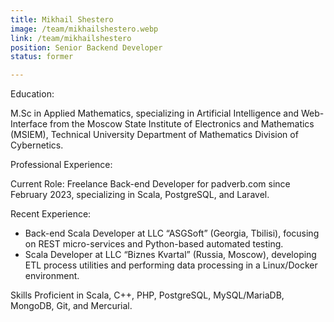 ```yaml
---
title: Mikhail Shestero
image: /team/mikhailshestero.webp
link: /team/mikhailshestero
position: Senior Backend Developer
status: former

---
```


Education:

M.Sc in Applied Mathematics, specializing in Artificial Intelligence and Web-Interface from the Moscow State Institute of Electronics and Mathematics (MSIEM), Technical University Department of Mathematics Division of Cybernetics.

Professional Experience:

Current Role: Freelance Back-end Developer for padverb.com since February 2023, specializing in Scala, PostgreSQL, and Laravel.

Recent Experience:

- Back-end Scala Developer at LLC “ASGSoft” (Georgia, Tbilisi), focusing on REST micro-services and Python-based automated testing.
- Scala Developer at LLC “Biznes Kvartal” (Russia, Moscow), developing ETL process utilities and performing data processing in a Linux/Docker environment.

Skills
Proficient in Scala, C++, PHP, PostgreSQL, MySQL/MariaDB, MongoDB, Git, and Mercurial.
